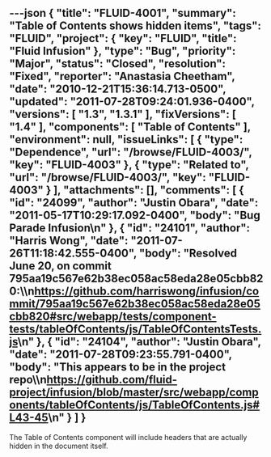 ---json
{
  "title": "FLUID-4001",
  "summary": "Table of Contents shows hidden items",
  "tags": "FLUID",
  "project": {
    "key": "FLUID",
    "title": "Fluid Infusion"
  },
  "type": "Bug",
  "priority": "Major",
  "status": "Closed",
  "resolution": "Fixed",
  "reporter": "Anastasia Cheetham",
  "date": "2010-12-21T15:36:14.713-0500",
  "updated": "2011-07-28T09:24:01.936-0400",
  "versions": [
    "1.3",
    "1.3.1"
  ],
  "fixVersions": [
    "1.4"
  ],
  "components": [
    "Table of Contents"
  ],
  "environment": null,
  "issueLinks": [
    {
      "type": "Dependence",
      "url": "/browse/FLUID-4003/",
      "key": "FLUID-4003"
    },
    {
      "type": "Related to",
      "url": "/browse/FLUID-4003/",
      "key": "FLUID-4003"
    }
  ],
  "attachments": [],
  "comments": [
    {
      "id": "24099",
      "author": "Justin Obara",
      "date": "2011-05-17T10:29:17.092-0400",
      "body": "Bug Parade Infusion\n"
    },
    {
      "id": "24101",
      "author": "Harris Wong",
      "date": "2011-07-26T11:18:42.555-0400",
      "body": "Resolved June 20, on commit 795aa19c567e62b38ec058ac58eda28e05cbb820:\\\n<https://github.com/harriswong/infusion/commit/795aa19c567e62b38ec058ac58eda28e05cbb820#src/webapp/tests/component-tests/tableOfContents/js/TableOfContentsTests.js>\n"
    },
    {
      "id": "24104",
      "author": "Justin Obara",
      "date": "2011-07-28T09:23:55.791-0400",
      "body": "This appears to be in the project repo\\\n<https://github.com/fluid-project/infusion/blob/master/src/webapp/components/tableOfContents/js/TableOfContents.js#L43-45>\n"
    }
  ]
}
---
The Table of Contents component will include headers that are actually hidden in the document itself.

        